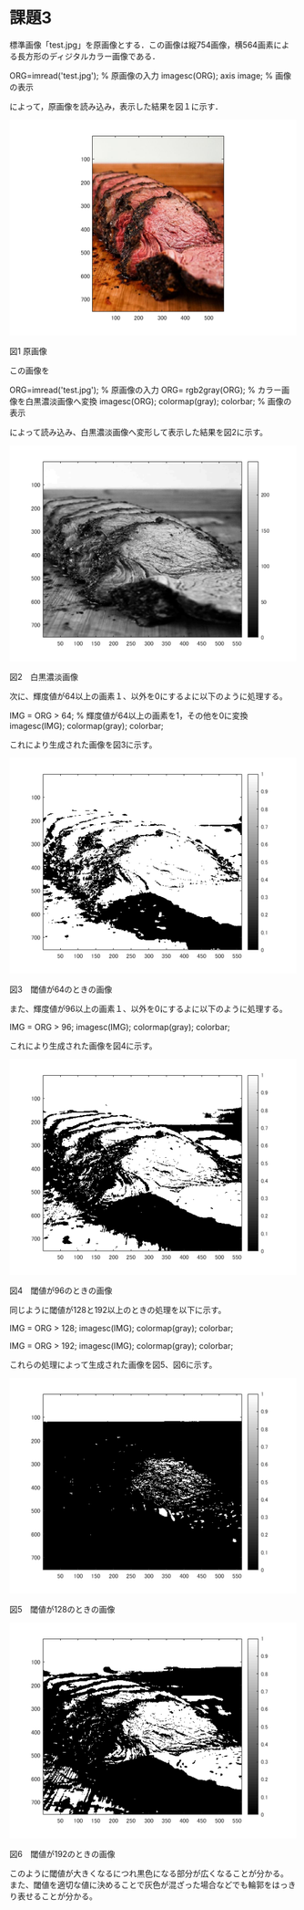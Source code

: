 # 課題3
標準画像「test.jpg」を原画像とする．この画像は縦754画像，横564画素による長方形のディジタルカラー画像である．

ORG=imread('test.jpg'); % 原画像の入力 imagesc(ORG); axis image; % 画像の表示

によって，原画像を読み込み，表示した結果を図１に示す．

![原画像](https://github.com/KentarouYamauchi/ec3IPT/blob/master/image/11.png)

図1 原画像

この画像を

ORG=imread('test.jpg'); % 原画像の入力
ORG= rgb2gray(ORG); % カラー画像を白黒濃淡画像へ変換
imagesc(ORG); colormap(gray); colorbar; % 画像の表示

によって読み込み、白黒濃淡画像へ変形して表示した結果を図2に示す。

![原画像](https://github.com/KentarouYamauchi/ec3IPT/blob/master/image/31.png)
 
 図2　白黒濃淡画像

次に、輝度値が64以上の画素１、以外を0にするよに以下のように処理する。

IMG = ORG > 64; % 輝度値が64以上の画素を1，その他を0に変換
imagesc(IMG); colormap(gray); colorbar;

これにより生成された画像を図3に示す。

![原画像](https://github.com/KentarouYamauchi/ec3IPT/blob/master/image/32.png)

図3　閾値が64のときの画像

また、輝度値が96以上の画素１、以外を0にするよに以下のように処理する。

IMG = ORG > 96;
imagesc(IMG); colormap(gray); colorbar;

これにより生成された画像を図4に示す。

![原画像](https://github.com/KentarouYamauchi/ec3IPT/blob/master/image/33.png)

図4　閾値が96のときの画像

同じように閾値が128と192以上のときの処理を以下に示す。

IMG = ORG > 128;
imagesc(IMG); colormap(gray); colorbar;

IMG = ORG > 192;
imagesc(IMG); colormap(gray); colorbar;

これらの処理によって生成された画像を図5、図6に示す。

![原画像](https://github.com/KentarouYamauchi/ec3IPT/blob/master/image/34.png)

図5　閾値が128のときの画像

![原画像](https://github.com/KentarouYamauchi/ec3IPT/blob/master/image/35.png)

図6　閾値が192のときの画像

このように閾値が大きくなるにつれ黒色になる部分が広くなることが分かる。 また、閾値を適切な値に決めることで灰色が混ざった場合などでも輪郭をはっきり表せることが分かる。

